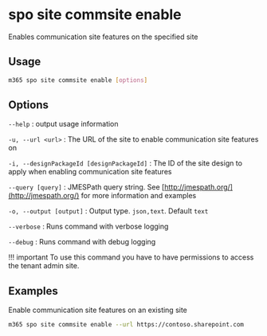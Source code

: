 # spo site commsite enable

Enables communication site features on the specified site

## Usage

```sh
m365 spo site commsite enable [options]
```

## Options

`--help`
: output usage information

`-u, --url <url>`
: The URL of the site to enable communication site features on

`-i, --designPackageId [designPackageId]`
: The ID of the site design to apply when enabling communication site features

`--query [query]`
: JMESPath query string. See [http://jmespath.org/](http://jmespath.org/) for more information and examples

`-o, --output [output]`
: Output type. `json,text`. Default `text`

`--verbose`
: Runs command with verbose logging

`--debug`
: Runs command with debug logging

!!! important
    To use this command you have to have permissions to access the tenant admin site.

## Examples

Enable communication site features on an existing site

```sh
m365 spo site commsite enable --url https://contoso.sharepoint.com
```